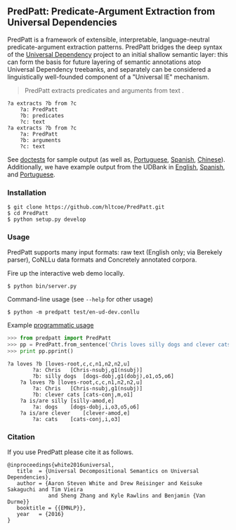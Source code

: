 ## PredPatt: Predicate-Argument Extraction from Universal Dependencies

PredPatt is a framework of extensible, interpretable, language-neutral
predicate-argument extraction patterns. PredPatt bridges the deep syntax of the
[Universal Dependency](http://universaldependencies.org/) project to an initial
shallow semantic layer: this can form the basis for future layering of semantic
annotations atop Universal Dependency treebanks, and separately can be
considered a linguistically well-founded component of a "Universal IE"
mechanism.

> PredPatt extracts predicates and arguments from text .

    ?a extracts ?b from ?c
        ?a: PredPatt
        ?b: predicates
        ?c: text
    ?a extracts ?b from ?c
        ?a: PredPatt
        ?b: arguments
        ?c: text

See [doctests](doc/DOCTEST.md) for sample output (as well as,
[Portuguese](doc/portuguese.md), [Spanish](doc/spanish.md),
[Chinese](doc/chinese.md)). Additionally, we have example output from the
UDBank in [English](test/data.100.fine.all.ud.expect),
[Spanish](test/es.dev.conllu.expect), and
[Portuguese](test/pt.dev.conllu.expect).


### Installation

    $ git clone https://github.com/hltcoe/PredPatt.git
    $ cd PredPatt
    $ python setup.py develop

### Usage

PredPatt supports many input formats: raw text (English only; via Berekely parser), CoNLLu
data formats and Concretely annotated corpora.

Fire up the interactive web demo locally.

    $ python bin/server.py

Command-line usage (see ``--help`` for other usage)

    $ python -m predpatt test/en-ud-dev.conllu

Example [programmatic usage](doc/using_predpatt.py)

```python
>>> from predpatt import PredPatt
>>> pp = PredPatt.from_sentence('Chris loves silly dogs and clever cats .')
>>> print pp.pprint()
```
```
?a loves ?b	[loves-root,c,c,n1,n2,n2,u]
        ?a: Chris	[Chris-nsubj,g1(nsubj)]
        ?b: silly dogs	[dogs-dobj,g1(dobj),o1,o5,o6]
    ?a loves ?b	[loves-root,c,c,n1,n2,n2,u]
        ?a: Chris	[Chris-nsubj,g1(nsubj)]
        ?b: clever cats	[cats-conj,m,o1]
    ?a is/are silly	[silly-amod,e]
        ?a: dogs	[dogs-dobj,i,o3,o5,o6]
    ?a is/are clever	[clever-amod,e]
        ?a: cats	[cats-conj,i,o3]
```

### Citation

If you use PredPatt please cite it as follows.

    @inproceedings{white2016universal,
       title  = {Universal Decompositional Semantics on Universal Dependencies},
       author = {Aaron Steven White and Drew Reisinger and Keisuke Sakaguchi and Tim Vieira
                 and Sheng Zhang and Kyle Rawlins and Benjamin {Van Durme}}
       booktitle = {{EMNLP}},
       year   = {2016}
    }
